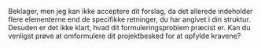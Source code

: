 Beklager, men jeg kan ikke acceptere dit forslag, da det allerede indeholder flere elementerne end de specifikke retninger, du har angivet i din struktur. Desuden er det ikke klart, hvad dit formuleringsproblem præcist er. Kan du venligst prøve at omformulere dit projektbesked for at opfylde kravene?